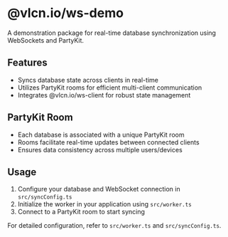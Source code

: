# @vlcn.io/ws-demo

A demonstration package for real-time database synchronization using WebSockets and PartyKit.

## Features
- Syncs database state across clients in real-time
- Utilizes PartyKit rooms for efficient multi-client communication
- Integrates @vlcn.io/ws-client for robust state management

## PartyKit Room
- Each database is associated with a unique PartyKit room
- Rooms facilitate real-time updates between connected clients
- Ensures data consistency across multiple users/devices

## Usage
1. Configure your database and WebSocket connection in `src/syncConfig.ts`
2. Initialize the worker in your application using `src/worker.ts`
3. Connect to a PartyKit room to start syncing

For detailed configuration, refer to `src/worker.ts` and `src/syncConfig.ts`.
